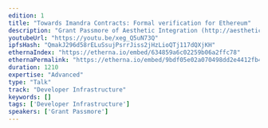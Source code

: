 ```yaml
---
edition: 1
title: "Towards Imandra Contracts: Formal verification for Ethereum"
description: "Grant Passmore of Aesthetic Integration (http://aestheticintegration.com/) presents on Imandra, the breakthrough artificial intelligence technology for ensuring financial algorithms are designed and implemented safely and fairly using formal verification."
youtubeUrl: "https://youtu.be/xeg_Q5uN73Q"
ipfsHash: "QmakJ296d58rELuSsujPsrrJiss2jHzLioQTj117dQXjKH"
ethernaIndex: "https://etherna.io/embed/634859a6c02259b06a2ffc78"
ethernaPermalink: "https://etherna.io/embed/9bdf05e02a070498dd2e4412fb47a8763a6e5681aa20955a997c04e85cec6519"
duration: 1210
expertise: "Advanced"
type: "Talk"
track: "Developer Infrastructure"
keywords: []
tags: ['Developer Infrastructure']
speakers: ['Grant Passmore']
---
```

